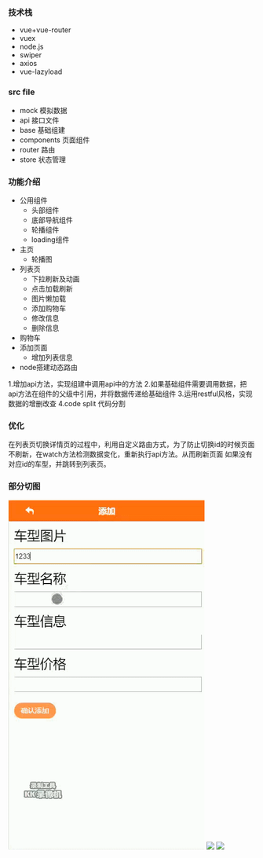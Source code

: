 ### 技术栈
- vue+vue-router
- vuex
- node.js
- swiper
- axios
- vue-lazyload
### src file
- mock 模拟数据
- api 接口文件
- base 基础组建
- components 页面组件
- router 路由
- store 状态管理

### 功能介绍
- 公用组件
  - 头部组件
  - 底部导航组件
  - 轮播组件
  - loading组件
- 主页
  - 轮播图
- 列表页
  - 下拉刷新及动画
  - 点击加载刷新
  - 图片懒加载
  - 添加购物车
  - 修改信息
  - 删除信息
- 购物车
- 添加页面
  - 增加列表信息
- node搭建动态路由

1.增加api方法，实现组建中调用api中的方法
2.如果基础组件需要调用数据，把api方法在组件的父级中引用，并将数据传递给基础组件
3.运用restful风格，实现数据的增删改查
4.code split 代码分割
### 优化
在列表页切换详情页的过程中，利用自定义路由方式，为了防止切换id的时候页面不刷新，在watch方法检测数据变化，重新执行api方法。从而刷新页面
如果没有对应id的车型，并跳转到列表页。

### 部分切图
![](https://github.com/han6054/vue_pro/raw/master/images/add.gif)
![](https://github.com/han6054/vue_pro/raw/master/images/home.gif)
![](https://github.com/han6054/vue_pro/raw/master/images/list.gif)






